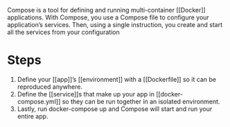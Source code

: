 Compose is a tool for defining and running multi-container [[Docker]] applications. With Compose, you use a Compose file to configure your application’s services. Then, using a single instruction, you create and start all the services from your configuration

# Steps

1. Define your [[app]]’s [[environment]] with a [[Dockerfile]] so it can be reproduced anywhere.
2. Define the [[service]]s that make up your app in [[docker-compose.yml]] so they can be run together in an isolated environment.
3. Lastly, run docker-compose up and Compose will start and run your entire app.